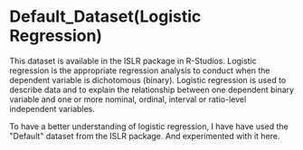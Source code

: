 # Default_Dataset(Logistic Regression)
This dataset is available in the ISLR package in R-Studios.
Logistic regression is the appropriate regression analysis to conduct when the dependent variable is dichotomous (binary).
Logistic regression is used to describe data and to explain the relationship between one dependent binary variable and one or more nominal, ordinal, interval or ratio-level independent variables.

To have a better understanding of logistic regression, I have have used the "Default" dataset from the ISLR package. And experimented with it here.
